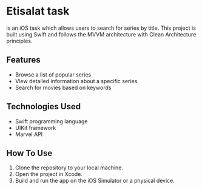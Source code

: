# Etisalat task
 is an iOS task which allows users to search for series by title. This project is built using Swift and follows the MVVM architecture with Clean Architecture principles.

## Features

- Browse a list of popular series
- View detailed information about a specific series
- Search for movies based on keywords

## Technologies Used

- Swift programming language
- UIKit framework
- Marvel API

## How To Use

1. Clone the repository to your local machine.
2. Open the project in Xcode.
3. Build and run the app on the iOS Simulator or a physical device.
